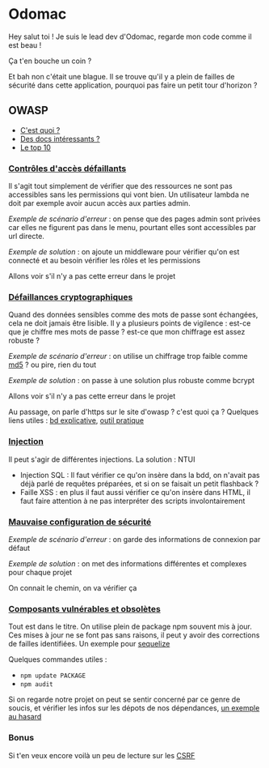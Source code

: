 # Odomac

Hey salut toi ! Je suis le lead dev d'Odomac, regarde mon code comme il est beau !

Ça t'en bouche un coin ?

Et bah non c'était une blague. Il se trouve qu'il y a plein de failles de sécurité dans cette application, pourquoi pas faire un petit tour d'horizon ?

## OWASP

- [C'est quoi ?](https://owasp.org/)
- [Des docs intéressants ?](https://cheatsheetseries.owasp.org/index.html)
- [Le top 10](https://owasp.org/www-project-top-ten/)

### [Contrôles d'accès défaillants](https://owasp.org/Top10/fr/A01_2021-Broken_Access_Control/) 

Il s'agit tout simplement de vérifier que des ressources ne sont pas accessibles sans les permissions qui vont bien. Un utilisateur lambda ne doit par exemple avoir aucun accès aux parties admin.

_Exemple de scénario d'erreur_ : on pense que des pages admin sont privées car elles ne figurent pas dans le menu, pourtant elles sont accessibles par url directe.

_Exemple de solution_ : on ajoute un middleware pour vérifier qu'on est connecté et au besoin vérifier les rôles et les permissions

Allons voir s'il n'y a pas cette erreur dans le projet

### [Défaillances cryptographiques](https://owasp.org/Top10/fr/A02_2021-Cryptographic_Failures/)

Quand des données sensibles comme des mots de passe sont échangées, cela ne doit jamais être lisible. Il y a plusieurs points de vigilence : est-ce que je chiffre mes mots de passe ? est-ce que mon chiffrage est assez robuste ?

_Exemple de scénario d'erreur_ : on utilise un chiffrage trop faible comme [md5](https://md5decrypt.net/) ? ou pire, rien du tout

_Exemple de solution_ : on passe à une solution plus robuste comme bcrypt

Allons voir s'il n'y a pas cette erreur dans le projet

Au passage, on parle d'https sur le site d'owasp ? c'est quoi ça ? Quelques liens utiles : [bd explicative](https://howhttps.works/), [outil pratique](https://certbot.eff.org/)

### [Injection](https://owasp.org/Top10/fr/A03_2021-Injection/)

Il peut s'agir de différentes injections. La solution : NTUI

  - Injection SQL : Il faut vérifier ce qu'on insère dans la bdd, on n'avait pas déjà parlé de requêtes préparées, et si on se faisait un petit flashback ?
  - Faille XSS : en plus il faut aussi vérifier ce qu'on insère dans HTML, il faut faire attention à ne pas interpréter des scripts involontairement 

### [Mauvaise configuration de sécurité](https://owasp.org/Top10/fr/A05_2021-Security_Misconfiguration/)

_Exemple de scénario d'erreur_ : on garde des informations de connexion par défaut

_Exemple de solution_ : on met des informations différentes et complexes pour chaque projet

On connait le chemin, on va vérifier ça

### [Composants vulnérables et obsolètes](https://owasp.org/Top10/fr/A06_2021-Vulnerable_and_Outdated_Components/)

Tout est dans le titre. On utilise plein de package npm souvent mis à jour. Ces mises à jour ne se font pas sans raisons, il peut y avoir des corrections de failles identifiées. Un exemple pour [sequelize](https://security.snyk.io/vuln/SNYK-JS-SEQUELIZE-450222)

Quelques commandes utiles :
- `npm update PACKAGE`
- `npm audit`

Si on regarde notre projet on peut se sentir concerné par ce genre de soucis, et vérifier les infos sur les dépots de nos dépendances, [un exemple au hasard](https://github.com/sequelize/sequelize/issues/11400 )

### Bonus

Si t'en veux encore voilà un peu de lecture sur les [CSRF](https://kourou.oclock.io/ressources/fiche-recap/cross-site-request-forgery-csrf/)
